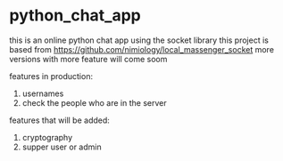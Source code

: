 # python_chat_app

this is an online python chat app using the socket library
this project is based from https://github.com/nimiology/local_massenger_socket
more versions with more feature will come soom

features in production:
1. usernames
2. check the people who are in the server

features that will be added:
1. cryptography
2. supper user or admin
